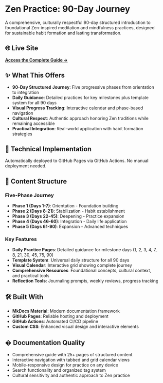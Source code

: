 # Zen Practice: 90-Day Journey

A comprehensive, culturally respectful 90-day structured introduction to foundational Zen-inspired meditation and mindfulness practices, designed for sustainable habit formation and lasting transformation.

## 🌐 Live Site

**[Access the Complete Guide →](https://sfboss.github.io/generated_plan_zen_ease_into_plan/)**

## ✨ What This Offers

-   **90-Day Structured Journey**: Five progressive phases from orientation to integration
-   **Daily Guidance**: Detailed practices for key milestones plus template system for all 90 days
-   **Visual Progress Tracking**: Interactive calendar and phase-based navigation
-   **Cultural Respect**: Authentic approach honoring Zen traditions while remaining accessible
-   **Practical Integration**: Real-world application with habit formation strategies

## 🚀 Technical Implementation

Automatically deployed to GitHub Pages via GitHub Actions. No manual deployment needed.

## 📁 Content Structure

### Five-Phase Journey

-   **Phase 1 (Days 1-7)**: Orientation - Foundation building
-   **Phase 2 (Days 8-21)**: Stabilization - Habit establishment
-   **Phase 3 (Days 22-45)**: Deepening - Practice expansion
-   **Phase 4 (Days 46-60)**: Integration - Daily life application
-   **Phase 5 (Days 61-90)**: Expansion - Advanced techniques

### Key Features

-   **Daily Practice Pages**: Detailed guidance for milestone days (1, 2, 3, 4, 7, 8, 21, 30, 45, 75, 90)
-   **Template System**: Universal daily structure for all 90 days
-   **Visual Calendar**: Interactive grid showing complete journey
-   **Comprehensive Resources**: Foundational concepts, cultural context, and practical tools
-   **Reflection Tools**: Journaling prompts, weekly reviews, progress tracking

## 🛠️ Built With

-   **MkDocs Material**: Modern documentation framework
-   **GitHub Pages**: Reliable hosting and deployment
-   **GitHub Actions**: Automated CI/CD pipeline
-   **Custom CSS**: Enhanced visual design and interactive elements

## � Documentation Quality

-   Comprehensive guide with 25+ pages of structured content
-   Interactive navigation with tabbed and grid calendar views
-   Mobile-responsive design for practice on any device
-   Search functionality and organized tag system
-   Cultural sensitivity and authentic approach to Zen practice
